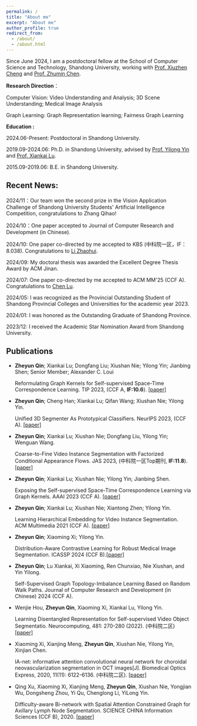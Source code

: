 ```yaml
---
permalink: /
title: "About me"
excerpt: "About me"
author_profile: true
redirect_from: 
  - /about/
  - /about.html
---
```


Since June 2024, I am a postdoctoral fellow at the School of Computer Science and Technology, Shandong University, working with [Prof. Xiuzhen Cheng](https://www.cs.sdu.edu.cn/info/1070/2796.htm) and [Prof. Zhumin Chen](https://ir.sdu.edu.cn/~zhuminchen/). 

**Research Direction**：

Computer Vision: Video Understanding and Analysis; 3D Scene Understanding; Medical Image Analysis

Graph Learning: Graph Representation learning; Fairness Graph Learning


**Education :**

2024.06-Present: Postdoctoral in Shandong University.

2019.09-2024.06: Ph.D. in Shandong University, advised by [Prof. Yilong Yin](https://faculty.sdu.edu.cn/ylyin) and [Prof. Xiankai Lu](https://faculty.sdu.edu.cn/luxiankai/zh_CN/index.htm).

2015.09-2019.06: B.E. in Shandong University.

## Recent News:

2024/11：Our team won the second prize in the Vision Application Challenge of Shandong University Students' Artificial Intelligence Competition, congratulations to Zhang Qihao!

2024/10：One paper accepted to Journal of Computer Research and Development (in Chinese).

2024/10: One paper co-directed by me accepted to KBS (中科院一区，IF：8.038). Congratulations to [Li Zhaohui](https://time.sdu.edu.cn/info/1069/2059.htm).

2024/09: My doctoral thesis was awarded the Excellent Degree Thesis Award by ACM Jinan.

2024/07: One paper co-directed by me accepted to ACM MM'25 (CCF A). Congratulations to [Chen Lu](https://time.sdu.edu.cn/info/1069/2056.htm).

2024/05: I was recognized as the Provincial Outstanding Student of Shandong Provincial Colleges and Universities for the academic year 2023.

2024/01: I was honored as the Outstanding Graduate of Shandong Province.

2023/12: I received the Academic Star Nomination Award from Shandong University.

## Publications

+ **Zheyun Qin**; Xiankai Lu; Dongfang Liu; Xiushan Nie; Yilong Yin; Jianbing Shen; Senior Member; Alexander C. Loui

  Reformulating Graph Kernels for Self-supervised Space-Time Correspondence Learning. TIP 2023, (CCF A, **IF:10.6**). [[paper]](https://doi.org/10.1109/TIP.2023.3328485)

+ **Zheyun Qin**; Cheng Han; Xiankai Lu; Qifan Wang; Xiushan Nie; Yilong Yin.
  
  Unified 3D Segmenter As Prototypical Classifiers. NeurIPS 2023, (CCF A). [[paper]](https://proceedings.neurips.cc/paper_files/paper/2023/file/916cb4e1aeafaa0757953c9bacd17337-Paper-Conference.pdf)

+ **Zheyun Qin**; Xiankai Lu; Xiushan Nie; Dongfang Liu, Yilong Yin; Wenguan Wang.

   Coarse-to-Fine Video Instance Segmentation with Factorized Conditional Appearance Flows. JAS 2023, (中科院一区Top期刊, **IF:11.8**). [[paper]](https://www.ieee-jas.net/en/article/doi/10.1109/JAS.2023.123456)

+ **Zheyun Qin**; Xiankai Lu; Xiushan Nie; Yilong Yin; Jianbing Shen. 
    
   Exposing the Self-supervised Space-Time Correspondence Learning via Graph Kernels. AAAI 2023 (CCF A). [[paper]](https://doi.org/10.1609/aaai.v37i2.25304)

+ **Zheyun Qin**; Xiankai Lu; Xiushan Nie; Xiantong Zhen; Yilong Yin. 

   Learning Hierarchical Embedding for Video Instance Segmentation. ACM Multimedia 2021 (CCF A). [[paper]](https://doi.org/10.1145/3474085.3475342)

+ **Zheyun Qin**; Xiaoming Xi; Yilong Yin.

  Distribution-Aware Contrastive Learning for Robust Medical Image Segmentation. ICASSP 2024 (CCF B).[[paper]](https://ieeexplore.ieee.org/abstract/document/10446000/)
   
+ **Zheyun Qin**; Lu Xiankai, Xi Xiaoming, Ren Chunxiao, Nie Xiushan, and Yin Yilong.

   Self-Supervised Graph Topology-Imbalance Learning Based on Random Walk Paths.  Journal of Computer Research and Development (in Chinese) 2024 (CCF A). 

+ Wenjie Hou, **Zheyun Qin**, Xiaoming Xi, Xiankai Lu, Yilong Yin.

   Learning Disentangled Representation for Self-supervised Video Object Segmentatio. Neurocomputing, 481: 270-280 (2022). (中科院二区) [[paper]](https://www.sciencedirect.com/science/article/abs/pii/S0925231222000856)

+ Xiaoming Xi, Xianjing Meng, **Zheyun Qin**, Xiushan Nie, Yilong Yin, Xinjian Chen. 

   IA-net: informative attention convolutional neural network for choroidal neovascularization segmentation in OCT images[J]. Biomedical Optics Express, 2020, 11(11): 6122-6136. (中科院二区). [[paper]](https://www.osapublishing.org/viewmedia.cfm?uri=boe-11-11-6122&seq=0)

+ Qing Xu, Xiaoming Xi, Xianjing Meng, **Zheyun Qin**, Xiushan Nie, Yongjian Wu, Dongsheng Zhou, Yi Qu, Chenglong Li, YiLong Yin.

   Difficulty-aware Bi-network with Spatial Attention Constrained Graph for Axillary Lymph Node Segmentation. SCIENCE CHINA Information Sciences (CCF B), 2020. [[paper]](https://doi.org/10.1007/s11432-020-3079-8)
